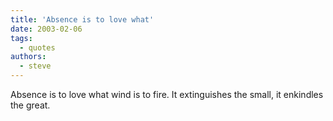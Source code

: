 ```yaml
---
title: 'Absence is to love what'
date: 2003-02-06
tags:
  - quotes
authors:
  - steve
---
```


Absence is to love what wind is to fire. It extinguishes the small, it enkindles the great.
